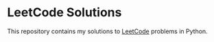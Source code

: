 # LeetCode Solutions

This repository contains my solutions to [LeetCode](https://leetcode.com/) problems in Python.
